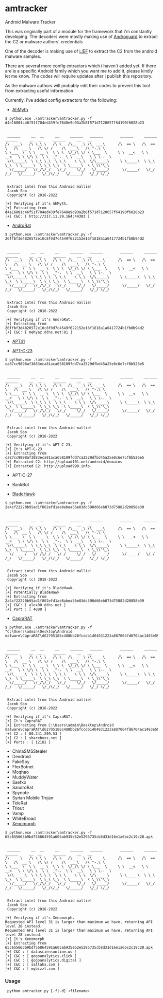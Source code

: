 # amtracker
Android Malware Tracker

This was originally part of a module for the framework that i'm constantly developing. The decoders were mostly making use of [Androguard](https://github.com/androguard) to extract the C2 or malware authors' credentials

One of the decoder is making use of [LIEF](https://github.com/lief-project/LIEF) to extract the C2 from the android malware samples.

There are several more config extractors which i haven't added yet.  If there are is a specific Android family which you want me to add it, please kindly let me know. The codes will require updates after i publish this repository.  

As the malware authors will probably edit their codes to prevent this tool from extracting useful information.

Currently, i've added config extractors for the following:
- [AhMyth](https://www.welivesecurity.com/2019/08/22/first-spyware-android-ahmyth-google-play/)
```shell
$ python.exe .\amtracker\amtracker.py -f d4e16801c46f51f704ed439fe7648e9d93a2b8f571d7120657f64190f6028b23


 ______     __  __     __     ______   ______        ______     ______     ______     __  __     ______     __   __
/\  ___\   /\ \_\ \   /\ \   /\__  _\ /\  ___\      /\  == \   /\  == \   /\  __ \   /\ \/ /    /\  ___\   /\ "-.\ \
\ \___  \  \ \  __ \  \ \ \  \/_/\ \/ \ \___  \     \ \  __<   \ \  __<   \ \ \/\ \  \ \  _"-.  \ \  __\   \ \ \-.  \
 \/\_____\  \ \_\ \_\  \ \_\    \ \_\  \/\_____\     \ \_____\  \ \_\ \_\  \ \_____\  \ \_\ \_\  \ \_____\  \ \_\\"\_\
  \/_____/   \/_/\/_/   \/_/     \/_/   \/_____/      \/_____/   \/_/ /_/   \/_____/   \/_/\/_/   \/_____/   \/_/ \/_/


 Extract intel from this Android mallie!
 Jacob Soo
 Copyright (c) 2018-2022

[+] Verifying if it's AhMyth.
[+] Extracting from d4e16801c46f51f704ed439fe7648e9d93a2b8f571d7120657f64190f6028b23
[+] C&C: [ http://217.11.29.164:44303 ]
```

- [AndroRat](https://www.bitdefender.com/blog/hotforsecurity/possibly-italy-born-android-rat-reported-in-china-find-bitdefender-researchers)
```shell
$ python.exe .\amtracker\amtracker.py -f 26ffbf3d4820572e10c8f0d7c4549f622152e16f1818a1a0417724b1fb8b94d2


 ______     __  __     __     ______   ______        ______     ______     ______     __  __     ______     __   __
/\  ___\   /\ \_\ \   /\ \   /\__  _\ /\  ___\      /\  == \   /\  == \   /\  __ \   /\ \/ /    /\  ___\   /\ "-.\ \
\ \___  \  \ \  __ \  \ \ \  \/_/\ \/ \ \___  \     \ \  __<   \ \  __<   \ \ \/\ \  \ \  _"-.  \ \  __\   \ \ \-.  \
 \/\_____\  \ \_\ \_\  \ \_\    \ \_\  \/\_____\     \ \_____\  \ \_\ \_\  \ \_____\  \ \_\ \_\  \ \_____\  \ \_\\"\_\
  \/_____/   \/_/\/_/   \/_/     \/_/   \/_____/      \/_____/   \/_/ /_/   \/_____/   \/_/\/_/   \/_____/   \/_/ \/_/


 Extract intel from this Android mallie!
 Jacob Soo
 Copyright (c) 2018-2022

[+] Verifying if it's AndroRat.
[+] Extracting from 26ffbf3d4820572e10c8f0d7c4549f622152e16f1818a1a0417724b1fb8b94d2
[+] C&C: [ mehyaz.ddns.net:81 ]
```

- [APT41](https://www.lookout.com/threat-intelligence/article/wyrmspy-dragonegg-surveillanceware-apt41)

- [APT-C-23](https://symantec-enterprise-blogs.security.com/blogs/expert-perspectives/ongoing-android-malware-campaign-targets-palestinians-part-2)
```shell
$ python.exe .\amtracker\amtracker.py -f ca87cc9898af3883eca81aca658109fdd7ca2529dfbd45a25e0c6e7cf0b526e5


 ______     __  __     __     ______   ______        ______     ______     ______     __  __     ______     __   __
/\  ___\   /\ \_\ \   /\ \   /\__  _\ /\  ___\      /\  == \   /\  == \   /\  __ \   /\ \/ /    /\  ___\   /\ "-.\ \
\ \___  \  \ \  __ \  \ \ \  \/_/\ \/ \ \___  \     \ \  __<   \ \  __<   \ \ \/\ \  \ \  _"-.  \ \  __\   \ \ \-.  \
 \/\_____\  \ \_\ \_\  \ \_\    \ \_\  \/\_____\     \ \_____\  \ \_\ \_\  \ \_____\  \ \_\ \_\  \ \_____\  \ \_\\"\_\
  \/_____/   \/_/\/_/   \/_/     \/_/   \/_____/      \/_____/   \/_/ /_/   \/_____/   \/_/\/_/   \/_____/   \/_/ \/_/


 Extract intel from this Android mallie!
 Jacob Soo
 Copyright (c) 2018-2022

[+] Verifying if it's APT-C-23.
[+] It's APT-C-23
[+] Extracting from ca87cc9898af3883eca81aca658109fdd7ca2529dfbd45a25e0c6e7cf0b526e5
[+] Extracted C2: http://upload101.net/android/domains
[+] Extracted C2: http://upload999.info
```

- APT-C-27
- BankBot

- [BladeHawk](https://www.welivesecurity.com/2021/09/07/bladehawk-android-espionage-kurdish/)
```shell
$ python.exe .\amtracker\amtracker.py -f 2a4cf22220b95ad1f802efd1ae8abea56e83dc598d66eb073d75882d20858e39


 ______     __  __     __     ______   ______        ______     ______     ______     __  __     ______     __   __
/\  ___\   /\ \_\ \   /\ \   /\__  _\ /\  ___\      /\  == \   /\  == \   /\  __ \   /\ \/ /    /\  ___\   /\ "-.\ \
\ \___  \  \ \  __ \  \ \ \  \/_/\ \/ \ \___  \     \ \  __<   \ \  __<   \ \ \/\ \  \ \  _"-.  \ \  __\   \ \ \-.  \
 \/\_____\  \ \_\ \_\  \ \_\    \ \_\  \/\_____\     \ \_____\  \ \_\ \_\  \ \_____\  \ \_\ \_\  \ \_____\  \ \_\\"\_\
  \/_____/   \/_/\/_/   \/_/     \/_/   \/_____/      \/_____/   \/_/ /_/   \/_____/   \/_/\/_/   \/_____/   \/_/ \/_/


 Extract intel from this Android mallie!
 Jacob Soo
 Copyright (c) 2018-2022

[+] Verifying if it's BladeHawk.
[+] Potentially BladeHawk
[+] Extracting from 2a4cf22220b95ad1f802efd1ae8abea56e83dc598d66eb073d75882d20858e39
[+] C&C: [ alex00.ddns.net ]
[+] Port : [ 4000 ]
```

- [CapraRAT](https://www.trendmicro.com/en_us/research/22/a/investigating-apt36-or-earth-karkaddans-attack-chain-and-malware.html)
```shell
$ python.exe .\amtracker\amtracker.py -f "C:\Users\admin\Desktop\Android malware\CapraRAT\d62705186c488bb26fccdb1404931223a887004fd6704ac1483e599a15e92792"


 ______     __  __     __     ______   ______        ______     ______     ______     __  __     ______     __   __
/\  ___\   /\ \_\ \   /\ \   /\__  _\ /\  ___\      /\  == \   /\  == \   /\  __ \   /\ \/ /    /\  ___\   /\ "-.\ \
\ \___  \  \ \  __ \  \ \ \  \/_/\ \/ \ \___  \     \ \  __<   \ \  __<   \ \ \/\ \  \ \  _"-.  \ \  __\   \ \ \-.  \
 \/\_____\  \ \_\ \_\  \ \_\    \ \_\  \/\_____\     \ \_____\  \ \_\ \_\  \ \_____\  \ \_\ \_\  \ \_____\  \ \_\\"\_\
  \/_____/   \/_/\/_/   \/_/     \/_/   \/_____/      \/_____/   \/_/ /_/   \/_____/   \/_/\/_/   \/_____/   \/_/ \/_/


 Extract intel from this Android mallie!
 Jacob Soo
 Copyright (c) 2018-2022

[+] Verifying if it's CapraRAT.
[+] It's CapraRAT
[+] Extracting from C:\Users\admin\Desktop\Android malware\CapraRAT\d62705186c488bb26fccdb1404931223a887004fd6704ac1483e599a15e92792
[+] C2 : [ 80.241.209.53 ]
[+] C2 : [ shareboxs.net ]
[+] Ports : [ 12182 ]
```

- ChinaSMSStealer
- Dendroid
- FakeSpy
- FlexBotnet
- Moqhao
- MuddyWater
- Saefko
- SandroRat
- Spynote
- Syrian Mobile Trojan
- TeleRat
- Triout
- Vamp
- WhiteBroad
- [Xenomorph](https://www.threatfabric.com/blogs/bugdrop-new-dropper-bypassing-google-security-measures.html)
```shell
$ python.exe .\amtracker\amtracker.py -f 65c655663b9bd756864591a605ab935e52e5295735cb8d31d16e1a6bc2c19c28.apk


 ______     __  __     __     ______   ______        ______     ______     ______     __  __     ______     __   __
/\  ___\   /\ \_\ \   /\ \   /\__  _\ /\  ___\      /\  == \   /\  == \   /\  __ \   /\ \/ /    /\  ___\   /\ "-.\ \
\ \___  \  \ \  __ \  \ \ \  \/_/\ \/ \ \___  \     \ \  __<   \ \  __<   \ \ \/\ \  \ \  _"-.  \ \  __\   \ \ \-.  \
 \/\_____\  \ \_\ \_\  \ \_\    \ \_\  \/\_____\     \ \_____\  \ \_\ \_\  \ \_____\  \ \_\ \_\  \ \_____\  \ \_\\"\_\
  \/_____/   \/_/\/_/   \/_/     \/_/   \/_____/      \/_____/   \/_/ /_/   \/_____/   \/_/\/_/   \/_____/   \/_/ \/_/


 Extract intel from this Android mallie!
 Jacob Soo
 Copyright (c) 2018-2022

[+] Verifying if it's Xenomorph.
Requested API level 31 is larger than maximum we have, returning API level 28 instead.
Requested API level 31 is larger than maximum we have, returning API level 28 instead.
[+] It's Xenomorph
[+] Extracting from 65c655663b9bd756864591a605ab935e52e5295735cb8d31d16e1a6bc2c19c28.apk
[+] C&C : [ datasciensonline.us ]
[+] C&C : [ gogoanalytics.click ]
[+] C&C : [ gogoanalytics.digital ]
[+] C&C : [ sallaka.com ]
[+] C&C : [ mybizzl.com ]
```

### Usage
```python
 python amtracker.py [-f|-d] <filename>
```
